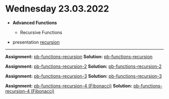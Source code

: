 # Wednesday 23.03.2022
  
 - **Advanced Functions**
   - Recursive Functions
   

- presentation [recursion](recursion.md)
---





**Assignment:** [pb-functions-recursion](https://classroom.github.com/a/cBVfUqc7)
**Solution:** [pb-functions-recursion](https://github.com/FbW-E10/PB-Assignments-Solustions/tree/main/23.03.2022/PB-Functions-Recursion-solution)  

**Assignment:** [pb-functions-recursion-2](https://classroom.github.com/a/9X4ukq26)
**Solution:** [pb-functions-recursion-2](https://github.com/FbW-E10/PB-Assignments-Solustions/tree/main/23.03.2022/PB-Functions-Recursion-2-solution)

**Assignment:** [pb-functions-recursion-3](https://classroom.github.com/a/CUsDBuQ5)
**Solution:** [pb-functions-recursion-3](https://github.com/FbW-E10/PB-Assignments-Solustions/tree/main/23.03.2022/PB-Functions-Recursion-3-solution)

**Assignment:** [pb-functions-recursion-4 (Fibonacci)](https://classroom.github.com/a/XXvZcwtm)
**Solution:** [pb-functions-recursion-4 (Fibonacci)](https://github.com/FbW-E10/PB-Assignments-Solustions/tree/main/23.03.2022/PB-Functions-Recursion-4-solution)
